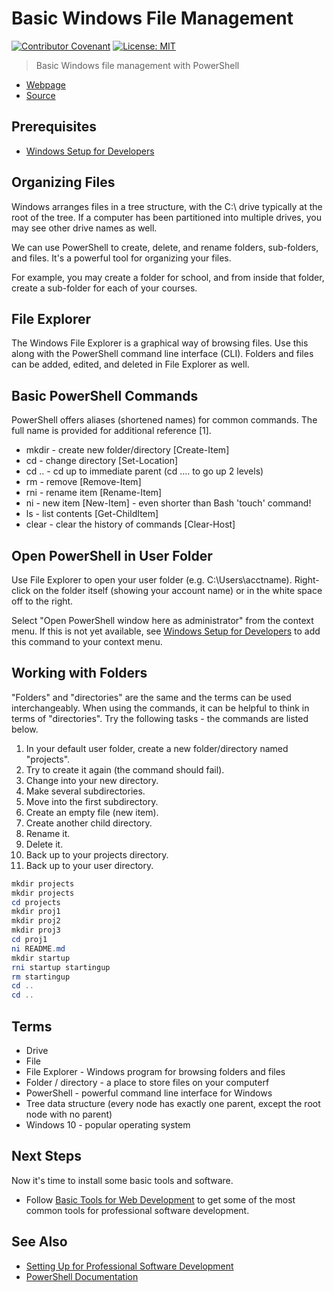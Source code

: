 # Basic Windows File Management

[![Contributor Covenant](https://img.shields.io/badge/Contributor%20Covenant-v1.4%20adopted-ff69b4.svg)](code-of-conduct.md)
[![License: MIT](https://img.shields.io/badge/License-MIT-green.svg)](https://opensource.org/licenses/MIT)

> Basic Windows file management with PowerShell

- [Webpage](https://denisecase.github.io/windows-file-management/)
- [Source](https://github.com/denisecase/windows-file-management/)

## Prerequisites

- [Windows Setup for Developers](https://github.com/denisecase/windows-setup)

## Organizing Files

Windows arranges files in a tree structure, with the C:\ drive typically at the root of the tree.
If a computer has been partitioned into multiple drives, you may see other drive names as well.

We can use PowerShell to create, delete, and rename folders, sub-folders, and files. It's a powerful tool for organizing your files.

For example, you may create a folder for school, and from inside that folder, create a sub-folder for each of your courses.

## File Explorer

The Windows File Explorer is a graphical way of browsing files.
Use this along with the PowerShell command line interface (CLI).
Folders and files can be added, edited, and deleted in File Explorer as well.

## Basic PowerShell Commands

PowerShell offers aliases (shortened names) for common commands.
The full name is provided for additional reference [1].

- mkdir - create new folder/directory [Create-Item]
- cd - change directory [Set-Location]
- cd .. - cd up to immediate parent (cd ..\.. to go up 2 levels)
- rm - remove [Remove-Item]
- rni - rename item [Rename-Item]
- ni - new item [New-Item] - even shorter than Bash 'touch' command!
- ls - list contents [Get-ChildItem]
- clear - clear the history of commands [Clear-Host]

## Open PowerShell in User Folder

Use File Explorer to open your user folder (e.g. C:\Users\acctname).
Right-click on the folder itself (showing your account name) or in the white space off to the right.

Select "Open PowerShell window here as administrator" from the context menu.
If this is not yet available, see [Windows Setup for Developers](https://github.com/denisecase/windows-setup) to add this command to your context menu.

## Working with Folders

"Folders" and "directories" are the same and the terms can be used interchangeably.
When using the commands, it can be helpful to think in terms of "directories".
Try the following tasks - the commands are listed below.

1. In your default user folder, create a new folder/directory named "projects".
2. Try to create it again (the command should fail).
3. Change into your new directory.
4. Make several subdirectories.
5. Move into the first subdirectory.
6. Create an empty file (new item).
7. Create another child directory.
8. Rename it.
9. Delete it.
10. Back up to your projects directory.
11. Back up to your user directory.

```PowerShell
mkdir projects
mkdir projects
cd projects
mkdir proj1
mkdir proj2
mkdir proj3
cd proj1
ni README.md
mkdir startup
rni startup startingup
rm startingup
cd ..
cd ..
```

## Terms

- Drive
- File
- File Explorer - Windows program for browsing folders and files
- Folder / directory - a place to store files on your computerf
- PowerShell - powerful command line interface for Windows
- Tree data structure (every node has exactly one parent, except the root node with no parent)
- Windows 10 - popular operating system

## Next Steps

Now it's time to install some basic tools and software.

- Follow [Basic Tools for Web Development](https://github.com/denisecase/basic-tools-for-webdev) to get some of the most common tools for professional software development.

## See Also

- [Setting Up for Professional Software Development](https://github.com/denisecase/pro-dev-list)
- [PowerShell Documentation](https://docs.microsoft.com/en-us/powershell/scripting/powershell-scripting?view=powershell-6)
